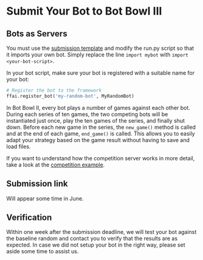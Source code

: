 # Submit Your Bot to Bot Bowl III

## Bots as Servers

You must use the [submission template](https://github.com/njustesen/bot-bowl-submission) and 
modify the run.py script so that it imports your own bot. Simply replace the line ```import mybot``` with ```import <your-bot-script>```.

In your bot script, make sure your bot is registered with a suitable name for your bot:
```python
# Register the bot to the framework
ffai.register_bot('my-random-bot', MyRandomBot)
```

In Bot Bowl II, every bot plays a number of games against each other bot. During each series of ten games, the two competing bots will 
be instantiated just once, play the ten games of the series, and finally shut down. Before each new game in the series, the ```new_game()``` method is called and at the end of each game, ```end_game()``` is called. 
This allows you to easily adapt your strategy based on the game result without having to save and load files. 

If you want to understand how the competition server works in more detail, take a look at the [competition example](https://github.com/njustesen/ffai/blob/master/examples/competition_example.py).

## Submission link

Will appear some time in June.

## Verification
Within one week after the submission deadline, we will test your bot against the  baseline random and contact you to verify that the results are as expected. 
In case we did not setup your bot in the right way, please set aside some time to assist us.
